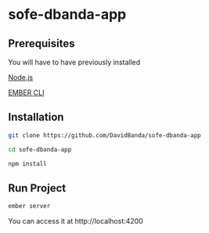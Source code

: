 # sofe-dbanda-app

## Prerequisites

You will have to have previously installed

[Node.js](https://nodejs.org/en/)

[EMBER CLI](https://ember-cli.com)

## Installation

```bash
git clone https://github.com/DavidBanda/sofe-dbanda-app
```

```bash
cd sofe-dbanda-app
```

```bash
npm install
```

## Run Project

```bash
ember server
```

You can access it at http://localhost:4200
